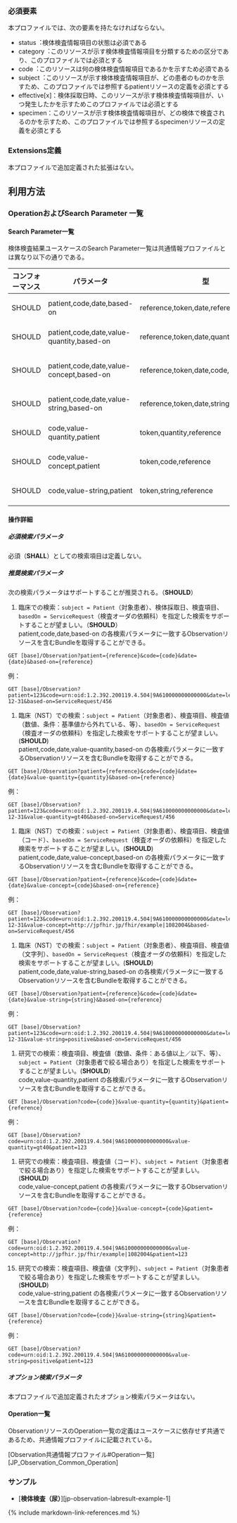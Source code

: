 ### 必須要素
本プロファイルでは、次の要素を持たなければならない。

 - status︓検体検査情報項目の状態は必須である
 - category︓このリソースが示す検体検査情報項目を分類するための区分であり、このプロファイルでは必須とする
 - code︓このリソースは何の検体検査情報項目であるかを示すため必須である
 - subject︓このリソースが示す検体検査情報項目が、どの患者のものかを示すため、このプロファイルでは参照するpatientリソースの定義を必須とする
 - effective[x]：検体採取日時、このリソースが示す検体検査情報項目が、いつ発生したかを示すためこのプロファイルでは必須とする
 - specimen：このリソースが示す検体検査情報項目が、どの検体で検査されるのかを示すため、このプロファイルでは参照するspecimenリソースの定義を必須とする

### Extensions定義

 本プロファイルで追加定義された拡張はない。

## 利用方法

### OperationおよびSearch Parameter 一覧

#### Search Parameter一覧

検体検査結果ユースケースのSearch Parameter一覧は共通情報プロファイルとは異なり以下の通りである。

| コンフォーマンス | パラメータ    | 型     | 例                                                           |
| ---------------- | ------------- | ------ | ------------------------------------------------------------ |
| SHOULD | patient,code,date,based-on | reference,token,date,reference  | GET [base]/Observation?patient=123&code=urn:oid:1.2.392.200119.4.504\|9A610000000000000&date=le2020-12-31&based-on=ServiceRequest/456 |
| SHOULD | patient,code,date,value-quantity,based-on | reference,token,date,quantity,reference  | GET [base]/Observation?patient=123&code=urn:oid:1.2.392.200119.4.504\|9A610000000000000&date=le2020-12-31&value-quantity=gt40&based-on=ServiceRequest/456 |
| SHOULD | patient,code,date,value-concept,based-on | reference,token,date,code,reference  | GET [base]/Observation?patient=123&code=urn:oid:1.2.392.200119.4.504\|9A610000000000000&date=le2020-12-31&value-concept=http://jpfhir.jp/fhir/example\|1082004&based-on=ServiceRequest/456 |
| SHOULD | patient,code,date,value-string,based-on | reference,token,date,string,reference  | GET [base]/Observation?patient=123&code=urn:oid:1.2.392.200119.4.504\|9A610000000000000&date=le2020-12-31&value-string=positive&based-on=ServiceRequest/456 |
| SHOULD | code,value-quantity,patient | token,quantity,reference  | GET [base]/Observation?code=urn:oid:1.2.392.200119.4.504\|9A610000000000000&value-quantity=gt40&patient=123 |
| SHOULD | code,value-concept,patient | token,code,reference | GET [base]/Observation?code=urn:oid:1.2.392.200119.4.504\|9A610000000000000&value-concept=http://jpfhir.jp/fhir/example\|1082004&patient=123 |
| SHOULD | code,value-string,patient | token,string,reference  | GET [base]/Observation?code=urn:oid:1.2.392.200119.4.504\|9A610000000000000&value-string=positive&patient=123 |


#### 操作詳細

##### 必須検索パラメータ

必須（**SHALL**）としての検索項目は定義しない。

##### 推奨検索パラメータ

次の検索パラメータはサポートすることが推奨される。（**SHOULD**）

1. 臨床での検索：`subject = Patient`（対象患者）、検体採取日、検査項目、`basedOn = ServiceRequest`（検査オーダの依頼科）を指定した検索をサポートすることが望ましい。（**SHOULD**）  
patient,code,date,based-on の各検索パラメータに一致するObservationリソースを含むBundleを取得することができる。  
```
GET [base]/Observation?patient={reference}&code={code}&date={date}&based-on={reference}
```
例：  
```
GET [base]/Observation?patient=123&code=urn:oid:1.2.392.200119.4.504|9A610000000000000&date=le2020-12-31&based-on=ServiceRequest/456
```
1. 臨床（NST）での検索：`subject = Patient`（対象患者）、検査項目、検査値（数値、条件：基準値から外れている、等）、`basedOn = ServiceRequest`（検査オーダの依頼科）を指定した検索をサポートすることが望ましい。(**SHOULD**)  
patient,code,date,value-quantity,based-on の各検索パラメータに一致するObservationリソースを含むBundleを取得することができる。  
```
GET [base]/Observation?patient={reference}&code={code}&date={date}&value-quantity={quantity}&based-on={reference}
```
例：  
```
GET [base]/Observation?patient=123&code=urn:oid:1.2.392.200119.4.504|9A610000000000000&date=le2020-12-31&value-quantity=gt40&based-on=ServiceRequest/456
```

1. 臨床（NST）での検索：`subject = Patient`（対象患者）、検査項目、検査値（コード）、`basedOn = ServiceRequest`（検査オーダの依頼科）を指定した検索をサポートすることが望ましい。(**SHOULD**)  
patient,code,date,value-concept,based-on の各検索パラメータに一致するObservationリソースを含むBundleを取得することができる。  
```
GET [base]/Observation?patient={reference}&code={code}&date={date}&value-concept={code}&based-on={reference}
```
例：
```
GET [base]/Observation?patient=123&code=urn:oid:1.2.392.200119.4.504|9A610000000000000&date=le2020-12-31&value-concept=http://jpfhir.jp/fhir/example|1082004&based-on=ServiceRequest/456
```
1. 臨床（NST）での検索：`subject = Patient`（対象患者）、検査項目、検査値（文字列）、`basedOn = ServiceRequest`（検査オーダの依頼科）を指定した検索をサポートすることが望ましい。(**SHOULD**)  
patient,code,date,value-string,based-on の各検索パラメータに一致するObservationリソースを含むBundleを取得することができる。  
```
GET [base]/Observation?patient={reference}&code={code}&date={date}&value-string={string}&based-on={reference}
```
例：
```
GET [base]/Observation?patient=123&code=urn:oid:1.2.392.200119.4.504|9A610000000000000&date=le2020-12-31&value-string=positive&based-on=ServiceRequest/456  
```
1. 研究での検索：検査項目、検査値（数値、条件：ある値以上／以下、等）、`subject = Patient`（対象患者で絞る場合あり）を指定した検索をサポートすることが望ましい。(**SHOULD**)  
code,value-quantity,patient の各検索パラメータに一致するObservationリソースを含むBundleを取得することができる。  
```
GET [base]/Observation?code={code}}&value-quantity={quantity}&patient={reference}
```
例：  
```
GET [base]/Observation?code=urn:oid:1.2.392.200119.4.504|9A610000000000000&value-quantity=gt40&patient=123
```
1. 研究での検索：検査項目、検査値（コード）、`subject = Patient`（対象患者で絞る場合あり）を指定した検索をサポートすることが望ましい。(**SHOULD**)  
code,value-concept,patient の各検索パラメータに一致するObservationリソースを含むBundleを取得することができる。  
```
GET [base]/Observation?code={code}}&value-concept={code}&patient={reference}
```
例：  
```
GET [base]/Observation?code=urn:oid:1.2.392.200119.4.504|9A610000000000000&value-concept=http://jpfhir.jp/fhir/example|1082004&patient=123
```

15. 研究での検索：検査項目、検査値（文字列）、`subject = Patient`（対象患者で絞る場合あり）を指定した検索をサポートすることが望ましい。(**SHOULD**)  
code,value-string,patient の各検索パラメータに一致するObservationリソースを含むBundleを取得することができる。  
```
GET [base]/Observation?code={code}}&value-string={string}&patient={reference}
```
例：  
```
GET [base]/Observation?code=urn:oid:1.2.392.200119.4.504|9A610000000000000&value-string=positive&patient=123
```

##### オプション検索パラメータ

 本プロファイルで追加定義されたオプション検索パラメータはない。


#### Operation一覧

ObservationリソースのOperation一覧の定義はユースケースに依存せず共通であるため、共通情報プロファイルに記載されている。

[Observation共通情報プロファイル#Operation一覧][JP_Observation_Common_Operation]

### サンプル

* [**検体検査（尿）**][jp-observation-labresult-example-1]

{% include markdown-link-references.md %}
